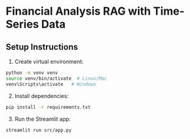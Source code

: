 # Financial Analysis RAG with Time-Series Data

## Setup Instructions
1. Create virtual environment:
```bash
python -m venv venv
source venv/bin/activate  # Linux/Mac
venv\Scripts\activate   # Windows
```

2. Install dependencies:
```bash
pip install -r requirements.txt
```

3. Run the Streamlit app:
```bash
streamlit run src/app.py
```
